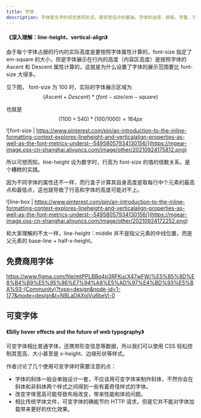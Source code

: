```yaml
---
title: 字体
description: 字体是文字的视觉表现形式，是视觉设计的基础。字体的选择、排版、字重、字体大小、行高等都是影响视觉效果的重要因素。
---
```


#### <Link type='h5' to='https://mgear-file.oss-cn-shanghai.aliyuncs.com/%E6%B7%B1%E5%85%A5%E7%90%86%E8%A7%A3%20line-height%E3%80%81vertical-align%20-%20%E5%A4%A7%E6%AD%A5%E5%BE%80%E5%89%8D%E8%B5%B0_%E4%B8%8D%E5%9B%9E%E5%A4%B4%20-%20%E5%8D%9A%E5%AE%A2%E5%9B%AD.html' source='https://www.cnblogs.com/wfeicherish/p/8884903.html' >《深入理解：line-height、vertical-align》</Link>

由于每个字体占据的行内的实际高度是要按照字体属性计算的，font-size 指定了 em-square 的大小，但是字体展示在行内的高度（内容区高度）是按照字体的 Ascent 和 Descent 属性计算的，这就是为什么设置了字体的展示范围要比 font-size 大得多。

见下图， font-size 为 100 时，实际的字体展示区域为 $$(Ascent+Descent)*(font-size/em-square)$$

也就是 $$(1100 + 540) * (100 / 1000) = 164px$$

![font-size | https://www.pinterest.com/pin/an-introduction-to-the-inline-formatting-context-explores-lineheight-and-verticalalign-properties-as-well-as-the-font-metrics-underst--54958057934130156/](https://mgear-image.oss-cn-shanghai.aliyuncs.com/image/other/20210924175812.png)

所以可想而知，line-height 设为数字时，行高为 font-size 的值的倍数关系，是个糟糕的实践。

因为不同字体的属性还不一样，而行盒子计算其自身高度是取每行中个元素的最高点和最低点，这也就导致了行高和字体的高度可能对不上。

![line-box | https://www.pinterest.com/pin/an-introduction-to-the-inline-formatting-context-explores-lineheight-and-verticalalign-properties-as-well-as-the-font-metrics-underst--54958057934130156/](https://mgear-image.oss-cn-shanghai.aliyuncs.com/image/other/20210924172252.png)

和大家理解的不太一样，line-height：middle 并不是指父元素的中线位置，而是父元素的 base-line + half-x-height。

## 免费商用字体

https://www.figma.com/file/mtPPLBBq4p3RFKucX47wFW/%E5%85%8D%E8%B4%B9%E5%95%86%E7%94%A8%E5%AD%97%E4%BD%93%E5%BA%93-(Community)?type=design&node-id=1-177&mode=design&t=NBLaDAXojVu6beVl-0

## 可变字体

#### <Link type='h5' to='https://mgear-file.oss-cn-shanghai.aliyuncs.com/Silly%20hover%20effects%20and%20the%20future%20of%20web%20typography%20%E2%80%93%20Pixelambacht.html' source='https://pixelambacht.nl/2017/variable-hover-effects/' >《Silly hover effects and the future of web typography》</Link>

可变字体相比普通字体，还携带形变信息等数据，所以我们可以使用 CSS 轻松控制其宽高、大小甚至是 x-height、边缘形状等样式。

作者讨论了几个使用可变字体时需要注意的点：

* 字体的斜体一般会单独设计一套，不应该用可变字体来制作斜体，不然你会在斜体和非斜体两个样式之间得到一些有着奇怪样式的字体。
* 改变字体宽高可能导致布局改变，带来性能和体验问题。
* 相比传统字体文件，可变字体的确能节约 HTTP 请求，但是它并不能对字体加载带来更好的优化效果。
